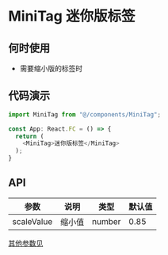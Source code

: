 # MiniTag 迷你版标签

## 何时使用
- 需要缩小版的标签时

## 代码演示

```js
import MiniTag from "@/components/MiniTag";

const App: React.FC = () => {
  return (
    <MiniTag>迷你版标签</MiniTag>
  );
}

```

## API

| 参数 | 说明 | 类型 | 默认值 |
| --- | --- | --- | --- |
| scaleValue | 缩小值 | number | 0.85 |
[其他参数见](https://ant.design/components/tag-cn/#API)
